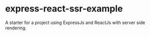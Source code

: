 # express-react-ssr-example
A starter for a project using ExpressJs and ReactJs with server side rendering.
